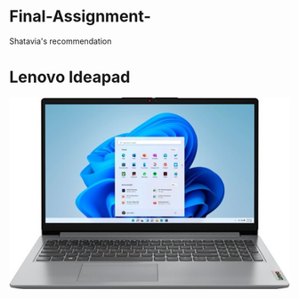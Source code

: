 # Final-Assignment-
Shatavia's recommendation 
# Lenovo Ideapad
![Lenovo - Ideapad 1 15.6](Laptop.jpg)
